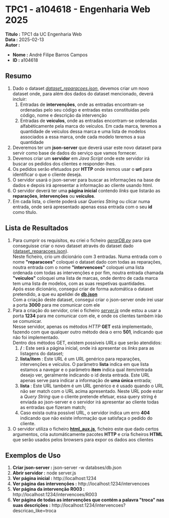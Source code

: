 # TPC1 - a104618 - Engenharia Web 2025

**Titulo :** TPC1 da UC Engenharia Web  
**Data :** 2025-02-13  
**Autor :**  
- **Nome :** André Filipe Barros Campos  
- **ID :** a104618  

## Resumo

1. Dado o dataset _[dataset_reparacoes.json](databases/dataset_reparacoes.json)_, devemos criar um novo dataset onde, para além dos dados do dataset mencionado, deverá incluir:  
    1. Entradas de **intervenções**, onde as entradas encontram-se ordenadas pelo seu código e entradas estas constituidas pelo código, nome e descrição da intervenção  
    2. Entradas de **veiculos**, onde as entradas encontram-se ordenadas alfabéticamente pela marca do veículos. Em cada marca, teremos a quantidade de veículos dessa marca e uma lista de modelos associados a essa marca, onde cada modelo teremos a sua quantidade  
2. Deveremos ter um **json-server** que deverá usar este novo dataset para servir como base de dados do serviço que vamos fornecer.  
3. Devemos criar um **servidor** em _Java Script_ onde este servidor irá buscar os pedidos dos clientes e responder-lhes.  
4. Os pedidos serão efetuados por **HTTP** onde iremos usar o **url** para identificar o que o cliente deseja.  
5. O servidor usará o json-server para buscar as informações na base de dados e depois irá apresentar a informação ao cliente usando html.  
6. O servidor deverá ter uma **página inicial** contendo _links_ que listarão as **reparações**, **intervenções** ou **veículos**.  
7. Em cada lista, o cliente poderá usar _Queries String_ ou clicar numa entrada, onde será apresentado apenas essa entrada com o seu **id** como título.  

## Lista de Resultados

1. Para cumprir os requisitos, eu criei o ficheiro _[gerarDB.py](gerarDB.py)_ para que conseguisse criar o novo dataset através do dataset dado ([dataset_reparacoes.json](databases/dataset_reparacoes.json)).  
Neste ficheiro, crio um dicionário com 3 entradas. Numa entrada com o nome **"reparacoes"** coloquei o dataset dado com todas as reparações, noutra entrada com o nome **"intervencoes"** coloquei uma lista ordenada com todas as intervenções e por fim, noutra entrada chamada **"veiculos"** coloquei uma lista de marcas, onde dentro de cada marca tem uma lista de modelos, com as suas respetivas quantidades.  
Após esse dicionário, consegui criar de forma automática o dataset pretendido, a que eu apelidei de **[db.json](databases/db.json)**  
Com a criação deste dataset, consegui criar o json-server onde irei usar a porta **3000** para me comunicar com ele
2. Para a criação do servidor, criei o ficheiro _[server.js](server.js)_ onde estou a usar a porta **1234** para me comunicar com ele, e onde os clientes também irão se comunicar.  
Nesse servidor, apenas os métodos _HTTP_ **GET** está implementado, fazendo com que qualquer outro método deia o erro **501**, indicando que não foi implementado.  
Dentro dos métodos GET, existem possíveis _URLs_ que serão atendidos:  
    1. **/** : Este será a página inicial, onde irá apresentar os _links_ para as listagens do dataset;  
    2. **lista/item** : Este URL é um URL genérico para reparações, intervenções e veículos. O parâmetro **lista** indica em que lista estamos a navegar e o parâmetro **item** indica qual item/entrada desejo ver, geralmente indicando o id desta entrada. Este URL apenas serve para indicar a informação de **uma única** entrada;  
    3. **lista** : Este URL também é um URL genérico e é usado quando o URL não ser match com o URL acima apresentado. Neste URL pode estar a _Query String_ que o cliente pretende efetuar, essa query string é enviada ao json-server e o servidor irá apresentar ao cliente todas as entradas que fizeram match;  
    4. Caso exista outra possível URL, o servidor indica um erro **404** indicando que não existe informação que satisfaça o pedido do cliente.  
3. O servidor utiliza o ficheiro **[html_aux.js](server/html_aux.js)**, ficheiro este que dado certos argumentos, cria automáticamente pacotes **HTTP** e cria ficheiros **HTML** que serão usados pelos browsers para expor os dados aos clientes

## Exemplos de Uso

1. **Criar json-server :** json-server -w databses/db.json  
2. **Abrir servidor :** node server.js  
3. **Ver página inicial :** http://localhost:1234  
4. **Ver página das intervenções :** http://localhost:1234/intervencoes  
5. **Ver página da intervenção R003 :** http://localhost:1234/intervencoes/R003  
6. **Ver página de todas as intervenções que contém a palavra "troca" nas suas descrições :** http://localhost:1234/intervencoes?descricao_like=troca  